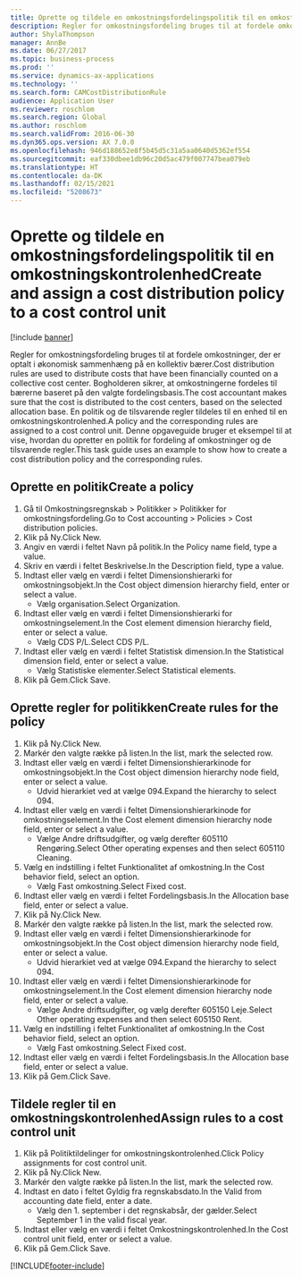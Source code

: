```yaml
---
title: Oprette og tildele en omkostningsfordelingspolitik til en omkostningskontrolenhed
description: Regler for omkostningsfordeling bruges til at fordele omkostninger, der er optalt i økonomisk sammenhæng på en kollektiv bærer.
author: ShylaThompson
manager: AnnBe
ms.date: 06/27/2017
ms.topic: business-process
ms.prod: ''
ms.service: dynamics-ax-applications
ms.technology: ''
ms.search.form: CAMCostDistributionRule
audience: Application User
ms.reviewer: roschlom
ms.search.region: Global
ms.author: roschlom
ms.search.validFrom: 2016-06-30
ms.dyn365.ops.version: AX 7.0.0
ms.openlocfilehash: 946d188652e8f5b45d5c31a5aa0640d5362ef554
ms.sourcegitcommit: eaf330dbee1db96c20d5ac479f007747bea079eb
ms.translationtype: HT
ms.contentlocale: da-DK
ms.lasthandoff: 02/15/2021
ms.locfileid: "5208673"
---
```

# <a name="create-and-assign-a-cost-distribution-policy-to-a-cost-control-unit"></a><span data-ttu-id="45a36-103">Oprette og tildele en omkostningsfordelingspolitik til en omkostningskontrolenhed</span><span class="sxs-lookup"><span data-stu-id="45a36-103">Create and assign a cost distribution policy to a cost control unit</span></span>

[!include [banner](../../includes/banner.md)]

<span data-ttu-id="45a36-104">Regler for omkostningsfordeling bruges til at fordele omkostninger, der er optalt i økonomisk sammenhæng på en kollektiv bærer.</span><span class="sxs-lookup"><span data-stu-id="45a36-104">Cost distribution rules are used to distribute costs that have been financially counted on a collective cost center.</span></span> <span data-ttu-id="45a36-105">Bogholderen sikrer, at omkostningerne fordeles til bærerne baseret på den valgte fordelingsbasis.</span><span class="sxs-lookup"><span data-stu-id="45a36-105">The cost accountant makes sure that the cost is distributed to the cost centers, based on the selected allocation base.</span></span> <span data-ttu-id="45a36-106">En politik og de tilsvarende regler tildeles til en enhed til en omkostningskontrolenhed.</span><span class="sxs-lookup"><span data-stu-id="45a36-106">A policy and the corresponding rules are assigned to a cost control unit.</span></span> <span data-ttu-id="45a36-107">Denne opgaveguide bruger et eksempel til at vise, hvordan du opretter en politik for fordeling af omkostninger og de tilsvarende regler.</span><span class="sxs-lookup"><span data-stu-id="45a36-107">This task guide uses an example to show how to create a cost distribution policy and the corresponding rules.</span></span>


## <a name="create-a-policy"></a><span data-ttu-id="45a36-108">Oprette en politik</span><span class="sxs-lookup"><span data-stu-id="45a36-108">Create a policy</span></span>
1. <span data-ttu-id="45a36-109">Gå til Omkostningsregnskab > Politikker > Politikker for omkostningsfordeling.</span><span class="sxs-lookup"><span data-stu-id="45a36-109">Go to Cost accounting > Policies > Cost distribution policies.</span></span>
2. <span data-ttu-id="45a36-110">Klik på Ny.</span><span class="sxs-lookup"><span data-stu-id="45a36-110">Click New.</span></span>
3. <span data-ttu-id="45a36-111">Angiv en værdi i feltet Navn på politik.</span><span class="sxs-lookup"><span data-stu-id="45a36-111">In the Policy name field, type a value.</span></span>
4. <span data-ttu-id="45a36-112">Skriv en værdi i feltet Beskrivelse.</span><span class="sxs-lookup"><span data-stu-id="45a36-112">In the Description field, type a value.</span></span>
5. <span data-ttu-id="45a36-113">Indtast eller vælg en værdi i feltet Dimensionshierarki for omkostningsobjekt.</span><span class="sxs-lookup"><span data-stu-id="45a36-113">In the Cost object dimension hierarchy field, enter or select a value.</span></span>
    * <span data-ttu-id="45a36-114">Vælg organisation.</span><span class="sxs-lookup"><span data-stu-id="45a36-114">Select Organization.</span></span>  
6. <span data-ttu-id="45a36-115">Indtast eller vælg en værdi i feltet Dimensionshierarki for omkostningselement.</span><span class="sxs-lookup"><span data-stu-id="45a36-115">In the Cost element dimension hierarchy field, enter or select a value.</span></span>
    * <span data-ttu-id="45a36-116">Vælg CDS P/L.</span><span class="sxs-lookup"><span data-stu-id="45a36-116">Select CDS P/L.</span></span>  
7. <span data-ttu-id="45a36-117">Indtast eller vælg en værdi i feltet Statistisk dimension.</span><span class="sxs-lookup"><span data-stu-id="45a36-117">In the Statistical dimension field, enter or select a value.</span></span>
    * <span data-ttu-id="45a36-118">Vælg Statistiske elementer.</span><span class="sxs-lookup"><span data-stu-id="45a36-118">Select Statistical elements.</span></span>  
8. <span data-ttu-id="45a36-119">Klik på Gem.</span><span class="sxs-lookup"><span data-stu-id="45a36-119">Click Save.</span></span>

## <a name="create-rules-for-the-policy"></a><span data-ttu-id="45a36-120">Oprette regler for politikken</span><span class="sxs-lookup"><span data-stu-id="45a36-120">Create rules for the policy</span></span>
1. <span data-ttu-id="45a36-121">Klik på Ny.</span><span class="sxs-lookup"><span data-stu-id="45a36-121">Click New.</span></span>
2. <span data-ttu-id="45a36-122">Markér den valgte række på listen.</span><span class="sxs-lookup"><span data-stu-id="45a36-122">In the list, mark the selected row.</span></span>
3. <span data-ttu-id="45a36-123">Indtast eller vælg en værdi i feltet Dimensionshierarkinode for omkostningsobjekt.</span><span class="sxs-lookup"><span data-stu-id="45a36-123">In the Cost object dimension hierarchy node field, enter or select a value.</span></span>
    * <span data-ttu-id="45a36-124">Udvid hierarkiet ved at vælge 094.</span><span class="sxs-lookup"><span data-stu-id="45a36-124">Expand the hierarchy to select 094.</span></span>  
4. <span data-ttu-id="45a36-125">Indtast eller vælg en værdi i feltet Dimensionshierarkinode for omkostningselement.</span><span class="sxs-lookup"><span data-stu-id="45a36-125">In the Cost element dimension hierarchy node field, enter or select a value.</span></span>
    * <span data-ttu-id="45a36-126">Vælge Andre driftsudgifter, og vælg derefter 605110 Rengøring.</span><span class="sxs-lookup"><span data-stu-id="45a36-126">Select Other operating expenses and then select 605110 Cleaning.</span></span>  
5. <span data-ttu-id="45a36-127">Vælg en indstilling i feltet Funktionalitet af omkostning.</span><span class="sxs-lookup"><span data-stu-id="45a36-127">In the Cost behavior field, select an option.</span></span>
    * <span data-ttu-id="45a36-128">Vælg Fast omkostning.</span><span class="sxs-lookup"><span data-stu-id="45a36-128">Select Fixed cost.</span></span>  
6. <span data-ttu-id="45a36-129">Indtast eller vælg en værdi i feltet Fordelingsbasis.</span><span class="sxs-lookup"><span data-stu-id="45a36-129">In the Allocation base field, enter or select a value.</span></span>
7. <span data-ttu-id="45a36-130">Klik på Ny.</span><span class="sxs-lookup"><span data-stu-id="45a36-130">Click New.</span></span>
8. <span data-ttu-id="45a36-131">Markér den valgte række på listen.</span><span class="sxs-lookup"><span data-stu-id="45a36-131">In the list, mark the selected row.</span></span>
9. <span data-ttu-id="45a36-132">Indtast eller vælg en værdi i feltet Dimensionshierarkinode for omkostningsobjekt.</span><span class="sxs-lookup"><span data-stu-id="45a36-132">In the Cost object dimension hierarchy node field, enter or select a value.</span></span>
    * <span data-ttu-id="45a36-133">Udvid hierarkiet ved at vælge 094.</span><span class="sxs-lookup"><span data-stu-id="45a36-133">Expand the hierarchy to select 094.</span></span>  
10. <span data-ttu-id="45a36-134">Indtast eller vælg en værdi i feltet Dimensionshierarkinode for omkostningselement.</span><span class="sxs-lookup"><span data-stu-id="45a36-134">In the Cost element dimension hierarchy node field, enter or select a value.</span></span>
    * <span data-ttu-id="45a36-135">Vælge Andre driftsudgifter, og vælg derefter 605150 Leje.</span><span class="sxs-lookup"><span data-stu-id="45a36-135">Select Other operating expenses and then select 605150 Rent.</span></span>  
11. <span data-ttu-id="45a36-136">Vælg en indstilling i feltet Funktionalitet af omkostning.</span><span class="sxs-lookup"><span data-stu-id="45a36-136">In the Cost behavior field, select an option.</span></span>
    * <span data-ttu-id="45a36-137">Vælg Fast omkostning.</span><span class="sxs-lookup"><span data-stu-id="45a36-137">Select Fixed cost.</span></span>  
12. <span data-ttu-id="45a36-138">Indtast eller vælg en værdi i feltet Fordelingsbasis.</span><span class="sxs-lookup"><span data-stu-id="45a36-138">In the Allocation base field, enter or select a value.</span></span>
13. <span data-ttu-id="45a36-139">Klik på Gem.</span><span class="sxs-lookup"><span data-stu-id="45a36-139">Click Save.</span></span>

## <a name="assign-rules-to-a-cost-control-unit"></a><span data-ttu-id="45a36-140">Tildele regler til en omkostningskontrolenhed</span><span class="sxs-lookup"><span data-stu-id="45a36-140">Assign rules to a cost control unit</span></span>
1. <span data-ttu-id="45a36-141">Klik på Politiktildelinger for omkostningskontrolenhed.</span><span class="sxs-lookup"><span data-stu-id="45a36-141">Click Policy assignments for cost control unit.</span></span>
2. <span data-ttu-id="45a36-142">Klik på Ny.</span><span class="sxs-lookup"><span data-stu-id="45a36-142">Click New.</span></span>
3. <span data-ttu-id="45a36-143">Markér den valgte række på listen.</span><span class="sxs-lookup"><span data-stu-id="45a36-143">In the list, mark the selected row.</span></span>
4. <span data-ttu-id="45a36-144">Indtast en dato i feltet Gyldig fra regnskabsdato.</span><span class="sxs-lookup"><span data-stu-id="45a36-144">In the Valid from accounting date field, enter a date.</span></span>
    * <span data-ttu-id="45a36-145">Vælg den 1. september i det regnskabsår, der gælder.</span><span class="sxs-lookup"><span data-stu-id="45a36-145">Select September 1 in the valid fiscal year.</span></span>  
5. <span data-ttu-id="45a36-146">Indtast eller vælg en værdi i feltet Omkostningskontrolenhed.</span><span class="sxs-lookup"><span data-stu-id="45a36-146">In the Cost control unit field, enter or select a value.</span></span>
6. <span data-ttu-id="45a36-147">Klik på Gem.</span><span class="sxs-lookup"><span data-stu-id="45a36-147">Click Save.</span></span>



[!INCLUDE[footer-include](../../../includes/footer-banner.md)]